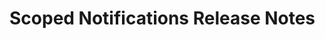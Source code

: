 <!-- Release notes authoring guidelines: http://keepachangelog.com/ -->

# Scoped Notifications Release Notes

<!-- ## [Unreleased] -->

<!-- ## [VERSION] -->

